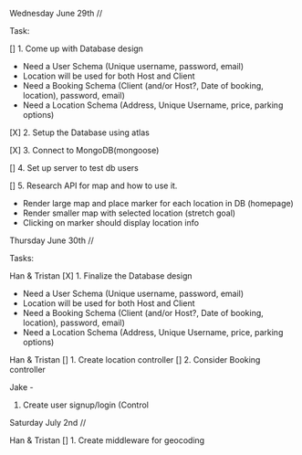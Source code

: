 Wednesday June 29th //

Task:

[] 1. Come up with Database design
   - Need a User Schema (Unique username, password, email)
   - Location will be used for both Host and Client
   - Need a Booking Schema (Client (and/or Host?, Date of booking, location), password, email)
   - Need a Location Schema (Address, Unique Username, price, parking options)

[X] 2. Setup the Database using atlas

[X] 3. Connect to MongoDB(mongoose)

[]  4. Set up server to test db users

[] 5. Research API for map and how to use it.
   - Render large map and place marker for each location in DB (homepage)
   - Render smaller map with selected location (stretch goal)
   - Clicking on marker should display location info

  Thursday June 30th //

  Tasks:

  Han & Tristan
  [X] 1. Finalize the Database design
   - Need a User Schema (Unique username, password, email)
   - Location will be used for both Host and Client
   - Need a Booking Schema (Client (and/or Host?, Date of booking, location), password, email)
   - Need a Location Schema (Address, Unique Username, price, parking options)
  
  Han & Tristan
  [] 1. Create location controller
  [] 2. Consider Booking controller

  Jake -
   1. Create user signup/login (Control
   
   Saturday July 2nd //

   Han & Tristan
   [] 1. Create middleware for geocoding
